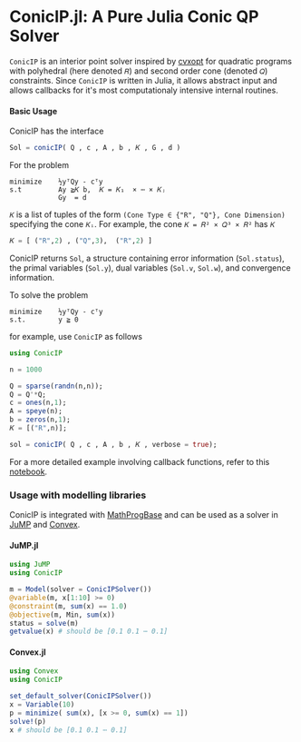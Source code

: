 ConicIP.jl: A Pure Julia Conic QP Solver
==

`ConicIP` is an interior point solver inspired by [cvxopt](http://cvxopt.org/) for quadratic programs with polyhedral (here denoted `𝑅`) and second order cone (denoted `𝑄`) constraints. Since `ConicIP` is written in Julia, it allows abstract input and allows callbacks for it's most computationaly intensive internal routines.

#### Basic Usage

ConicIP has the interface
```julia
Sol = conicIP( Q , c , A , b , 𝐾 , G , d )
```
For the problem
```
minimize    ½yᵀQy - cᵀy
s.t         Ay ≧𝐾 b,  𝐾 = 𝐾₁  × ⋯ × 𝐾ⱼ
            Gy  = d
```

`𝐾` is a list of tuples of the form `(Cone Type ∈ {"R", "Q"}, Cone Dimension)` specifying the cone `𝐾ᵢ`. For example, the cone `𝐾 = 𝑅² × 𝑄³ × 𝑅²` has `𝐾`

```julia
𝐾 = [ ("R",2) , ("Q",3),  ("R",2) ]
```

ConicIP returns `Sol`, a structure containing error information (`Sol.status`), the primal variables (`Sol.y`), dual variables (`Sol.v`, `Sol.w`), and convergence information.

To solve the problem

```
minimize    ½yᵀQy - cᵀy
s.t.        y ≧ 0
```

for example, use `ConicIP` as follows

```julia
using ConicIP

n = 1000

Q = sparse(randn(n,n));
Q = Q'*Q;
c = ones(n,1);
A = speye(n);
b = zeros(n,1);
𝐾 = [("R",n)];

sol = conicIP( Q , c , A , b , 𝐾 , verbose = true);
```

For a more detailed example involving callback functions, refer to this
[notebook](https://cdn.rawgit.com/MPF-Optimization-Laboratory/ConicIP.jl/master/examples/callback.html).

### Usage with modelling libraries

ConicIP is integrated with [MathProgBase](https://github.com/JuliaOpt/MathProgBase.jl) and can be used as a solver in [JuMP](https://github.com/JuliaOpt/JuMP.jl) and [Convex](https://github.com/JuliaOpt/Convex.jl).

#### JuMP.jl

```julia
using JuMP
using ConicIP

m = Model(solver = ConicIPSolver())
@variable(m, x[1:10] >= 0)
@constraint(m, sum(x) == 1.0)
@objective(m, Min, sum(x))
status = solve(m)
getvalue(x) # should be [0.1 0.1 ⋯ 0.1]
```

#### Convex.jl

```julia
using Convex
using ConicIP

set_default_solver(ConicIPSolver())
x = Variable(10)
p = minimize( sum(x), [x >= 0, sum(x) == 1])
solve!(p)
x # should be [0.1 0.1 ⋯ 0.1]
```
